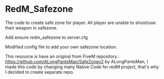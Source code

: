 # RedM_Safezone

The code to create safe zone for player. All player are unable to shoot/use their weapon in safezone.

Add ensure redm_safezone to server.cfg

Modified config file to add your own safezone location.

This resource is have an original from FiveM repository : https://github.com/ALongPantsMan/SafeZonev2 by ALongPantsMan, I made this code by changing many Native Code for redM project, that's why I decided to create separate repo.
